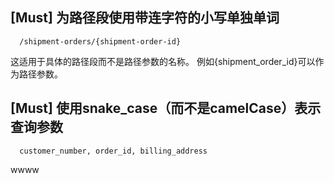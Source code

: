 ## [Must] 为路径段使用带连字符的小写单独单词

```
  /shipment-orders/{shipment-order-id}
```
这适用于具体的路径段而不是路径参数的名称。 例如{shipment_order_id}可以作为路径参数。

## [Must] 使用snake_case（而不是camelCase）表示查询参数

```
  customer_number, order_id, billing_address

```
wwww